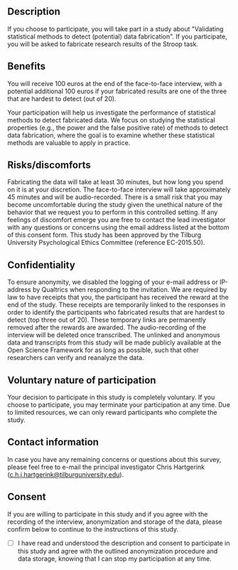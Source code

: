 ## Description

If you choose to participate, you will take part in a study about "Validating statistical methods to detect (potential) data fabrication". If you participate, you will be asked to fabricate research results of the Stroop task.

## Benefits

You will receive 100 euros at the end of the face-to-face interview, with a potential additional 100 euros if your fabricated results are one of the three that are hardest to detect (out of 20). 

Your participation will help us investigate the performance of statistical methods to detect fabricated data. We focus on studying the statistical properties (e.g., the power and the false positive rate) of methods to detect data fabrication, where the goal is to examine whether these statistical methods are valuable to apply in practice.

## Risks/discomforts

Fabricating the data will take at least 30 minutes, but how long you spend on it is at your discretion. The face-to-face interview will take approximately 45 minutes and will be audio-recorded. There is a small risk that you may become uncomfortable during the study given the unethical nature of the behavior that we request you to perform in this controlled setting. If any feelings of discomfort emerge you are free to contact the lead investigator with any questions or concerns using the email address listed at the bottom of this consent form. This study has been approved by the Tilburg University Psychological Ethics Committee (reference EC-2015.50).

## Confidentiality

To ensure anonymity, we disabled the logging of your e-mail address or IP-address by Qualtrics when responding to the invitation. We are required by law to have receipts that you, the participant has received the reward at the end of the study. These receipts are temporarily linked to the responses in order to identify the participants who fabricated results that are hardest to detect (top three out of 20). These temporary links are permanently removed after the rewards are awarded. The audio-recording of the interview will be deleted once transcribed. The unlinked and anonymous data and transcripts from this study will be made publicly available at the Open Science Framework for as long as possible, such that other researchers can verify and reanalyze the data.

## Voluntary nature of participation

Your decision to participate in this study is completely voluntary. If you choose to participate, you may terminate your participation at any time. Due to limited resources, we can only reward participants who complete the study.

## Contact information

In case you have any remaining concerns or questions about this survey, please feel free to e-mail the principal investigator Chris Hartgerink ([c.h.j.hartgerink@tilburguniversity.edu](mailto:c.h.j.hartgerink@tilburguniversity.edu)).

## Consent

If you are willing to participate in this study and if you agree with the recording of the interview, anonymization and storage of the data, please confirm below to continue to the instructions of this study.
 
 - [ ]	I have read and understood the description and consent to participate in this study and agree with the outlined anonymization procedure and data storage, knowing that I can stop my participation at any time.
